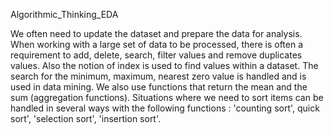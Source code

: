 Algorithmic_Thinking_EDA

We often need to update the dataset and prepare the data for analysis.
When working with a large set of data to be processed, there is often a requirement to add, delete, search, filter values and remove duplicates values. 
Also the notion of index is used to find values within a dataset.
The search for the minimum, maximum, nearest zero value is handled and is used in data mining. We also use functions that return the mean and the sum (aggregation functions). 
Situations where we need to sort items can be handled in several ways with the following functions : 'counting sort', quick sort', 'selection sort', 'insertion sort'.
